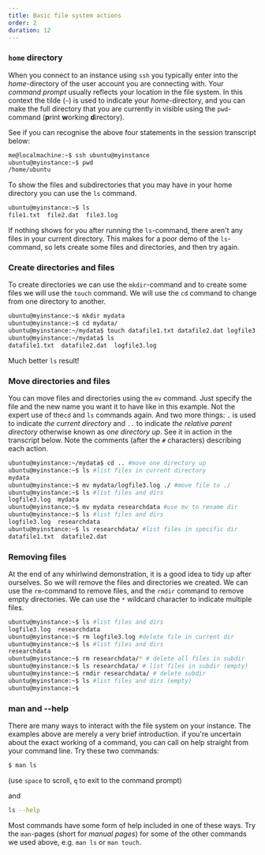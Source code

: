```yaml
---
title: Basic file system actions
order: 2
duration: 12
---
```


### `home` directory 

When you connect to an instance using `ssh` you typically enter into the *home*-directory of the user account you are connecting with. Your *command prompt* usually reflects your location in the file system. In this context the tilde (`~`) is used to indicate your *home*-directory, and you can make the full directory that you are currently in visible using the `pwd`-command (**p**rint **w**orking **d**irectory).

See if you can recognise the above four statements in the session transcript below:

```bash
me@localmachine:~$ ssh ubuntu@myinstance
ubuntu@myinstance:~$ pwd
/home/ubuntu
```



To show the files and subdirectories that you may have in your home directory you can use the `ls` command.

```bash
ubuntu@myinstance:~$ ls
file1.txt  file2.dat  file3.log
```



If nothing shows for you after running the `ls`-command, there aren't any files in your current directory. This makes for a poor demo of the `ls`-command, so lets create some files and directories, and then try again. 

### Create directories and files

To create directories we can use the `mkdir`-command and to create some files we will use the `touch` command. We will use the `cd` command to change from one directory to another.

```bash
ubuntu@myinstance:~$ mkdir mydata
ubuntu@myinstance:~$ cd mydata/
ubuntu@myinstance:~/mydata$ touch datafile1.txt datafile2.dat logfile3.log
ubuntu@myinstance:~/mydata$ ls
datafile1.txt  datafile2.dat  logfile3.log
```



Much better `ls` result!

### Move directories and files

You can move files and directories using the `mv` command. Just specify the file and the new name you want it to have like in this example. Not the expert use of the`cd` and  `ls` commands again. And two more things: `.` is used to indicate *the current directory*
and `..` to indicate _the relative parent directory_ otherwise known as *one directory up*. See it in action in the transcript below. Note the comments (after the `#` characters) describing each action.

```bash
ubuntu@myinstance:~/mydata$ cd .. #move one directory up
ubuntu@myinstance:~$ ls #list files in current directory
mydata
ubuntu@myinstance:~$ mv mydata/logfile3.log ./ #move file to ./
ubuntu@myinstance:~$ ls #list files and dirs
logfile3.log  mydata
ubuntu@myinstance:~$ mv mydata researchdata #use mv to rename dir
ubuntu@myinstance:~$ ls #list files and dirs
logfile3.log  researchdata
ubuntu@myinstance:~$ ls researchdata/ #list files in specific dir
datafile1.txt  datafile2.dat
```



### Removing files 

At the end of any whirlwind demonstration, it is a good idea to tidy up after ourselves. So we will remove the files and directories we created. We can use the `rm`-command to remove files, and the `rmdir` command to remove empty directories. We can use the `*` wildcard character to indicate multiple files.

```bash
ubuntu@myinstance:~$ ls #list files and dirs
logfile3.log  researchdata
ubuntu@myinstance:~$ rm logfile3.log #delete file in current dir
ubuntu@myinstance:~$ ls #list files and dirs
researchdata
ubuntu@myinstance:~$ rm researchdata/* # delete all files in subdir
ubuntu@myinstance:~$ ls researchdata/ # list files in subdir (empty)
ubuntu@myinstance:~$ rmdir researchdata/ # delete subdir
ubuntu@myinstance:~$ ls #list files and dirs (empty)
ubuntu@myinstance:~$
```



### man and --help

There are many ways to interact with the file system on your instance. The examples above are merely a very brief introduction.  if you're uncertain about the exact working of a command, you can call on help straight from your command line. Try these two commands:

```bash
$ man ls
```



(use `space` to scroll, `q` to exit to the command prompt)

and 

```bash
ls --help
```



Most commands have some form of help included in one of these ways. Try the `man`-pages (short for *manual pages*) for some of the other commands we used above, e.g. `man ls` or `man touch`. 

